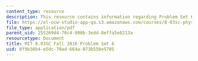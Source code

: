 ```yaml
---
content_type: resource
description: This resource contains information regarding Problem Set 6
file: https://ol-ocw-studio-app-qa.s3.amazonaws.com/courses/8-03sc-physics-iii-vibrations-and-waves-fall-2016/0f9b38b4e5dc70ad664a073055be5785_MIT8_03SCF16_ProblemSet6.pdf
file_type: application/pdf
parent_uid: 255269d4-70c4-990b-3edd-8effa5e8213a
resourcetype: Document
title: MIT 8.03SC Fall 2016 Problem Set 6
uid: 0f9b38b4-e5dc-70ad-664a-073055be5785
---
```


